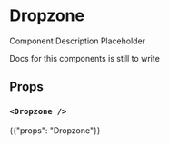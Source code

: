 # Dropzone

<p class="description">Component Description Placeholder</p>

Docs for this components is still to write

## Props

### `<Dropzone />`

{{"props": "Dropzone"}}